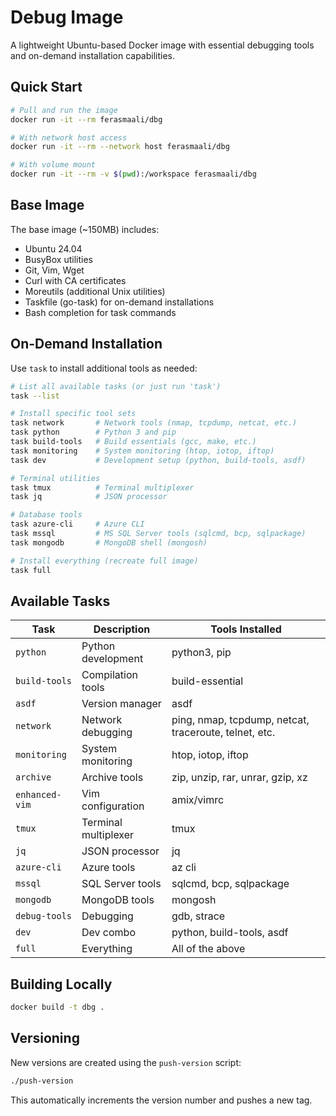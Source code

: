 # Debug Image

A lightweight Ubuntu-based Docker image with essential debugging tools and on-demand installation capabilities.

## Quick Start

```bash
# Pull and run the image
docker run -it --rm ferasmaali/dbg

# With network host access
docker run -it --rm --network host ferasmaali/dbg

# With volume mount
docker run -it --rm -v $(pwd):/workspace ferasmaali/dbg
```

## Base Image

The base image (~150MB) includes:
- Ubuntu 24.04
- BusyBox utilities
- Git, Vim, Wget
- Curl with CA certificates
- Moreutils (additional Unix utilities)
- Taskfile (go-task) for on-demand installations
- Bash completion for task commands

## On-Demand Installation

Use `task` to install additional tools as needed:

```bash
# List all available tasks (or just run 'task')
task --list

# Install specific tool sets
task network       # Network tools (nmap, tcpdump, netcat, etc.)
task python        # Python 3 and pip
task build-tools   # Build essentials (gcc, make, etc.)
task monitoring    # System monitoring (htop, iotop, iftop)
task dev           # Development setup (python, build-tools, asdf)

# Terminal utilities
task tmux          # Terminal multiplexer
task jq            # JSON processor

# Database tools
task azure-cli     # Azure CLI
task mssql         # MS SQL Server tools (sqlcmd, bcp, sqlpackage)
task mongodb       # MongoDB shell (mongosh)

# Install everything (recreate full image)
task full
```

## Available Tasks

| Task | Description | Tools Installed |
|------|-------------|-----------------|
| `python` | Python development | python3, pip |
| `build-tools` | Compilation tools | build-essential |
| `asdf` | Version manager | asdf |
| `network` | Network debugging | ping, nmap, tcpdump, netcat, traceroute, telnet, etc. |
| `monitoring` | System monitoring | htop, iotop, iftop |
| `archive` | Archive tools | zip, unzip, rar, unrar, gzip, xz |
| `enhanced-vim` | Vim configuration | amix/vimrc |
| `tmux` | Terminal multiplexer | tmux |
| `jq` | JSON processor | jq |
| `azure-cli` | Azure tools | az cli |
| `mssql` | SQL Server tools | sqlcmd, bcp, sqlpackage |
| `mongodb` | MongoDB tools | mongosh |
| `debug-tools` | Debugging | gdb, strace |
| `dev` | Dev combo | python, build-tools, asdf |
| `full` | Everything | All of the above |

## Building Locally

```bash
docker build -t dbg .
```

## Versioning

New versions are created using the `push-version` script:

```bash
./push-version
```

This automatically increments the version number and pushes a new tag.